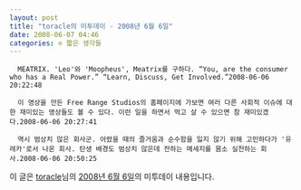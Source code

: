```yaml
---
layout: post
title: "toracle의 미투데이 - 2008년 6월 6일"
date: 2008-06-07 04:46
categories: ⊙ 짧은 생각들
---
```



    
      MEATRIX. 'Leo'와 'Moopheus', Meatrix를 구하다. “You, are the consumer who has a Real Power.” “Learn, Discuss, Get Involved.”2008-06-06 20:22:48

      이 영상을 만든 Free Range Studios의 홈페이지에 가보면 여러 다른 사회적 이슈에 대한 재미있는 영상들도 볼 수 있다. 이런 일을 하면서 먹고 살 수 있으면 참 재미있겠다.2008-06-06 20:27:41

      역시 범상치 않은 회사군. 어렸을 때의 즐거움과 순수함을 잃지 않기 위해 고민하다가 '유레카'로서 나온 회사. 탄생 배경도 범상치 않은데 전하는 메세지를 몸소 실천하는 회사.2008-06-06 20:50:25

    
    

이 글은 [toracle](http://me2day.net/toracle)님의 [2008년 6월 6일](http://me2day.net/toracle2008/06/06#11:22:48)의 미투데이 내용입니다.


   
       
